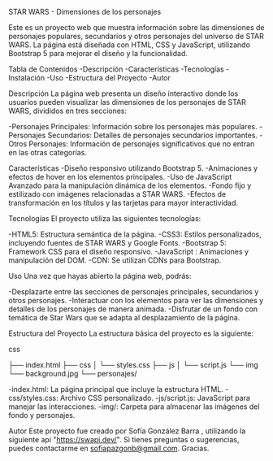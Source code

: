 STAR WARS - Dimensiones de los personajes

Este es un proyecto web que muestra información sobre las dimensiones de personajes populares, secundarios y otros personajes del universo de STAR WARS. La página está diseñada con HTML, CSS y JavaScript, utilizando Bootstrap 5 para mejorar el diseño y la funcionalidad.

Tabla de Contenidos
-Descripción
-Características
-Tecnologías
-Instalación
-Uso
-Estructura del Proyecto
-Autor

Descripción
La página web presenta un diseño interactivo donde los usuarios pueden visualizar las dimensiones de los personajes de STAR WARS, divididos en tres secciones:

-Personajes Principales: Información sobre los personajes más populares.
-Personajes Secundarios: Detalles de personajes secundarios importantes.
-Otros Personajes: Información de personajes significativos que no entran en las otras categorías.

Características
-Diseño responsivo utilizando Bootstrap 5.
-Animaciones y efectos de hover en los elementos principales.
-Uso de JavaScript Avanzado para la manipulación dinámica de los elementos.
-Fondo fijo y estilizado con imágenes relacionadas a STAR WARS.
-Efectos de transformación en los títulos y las tarjetas para mayor interactividad.

Tecnologías
El proyecto utiliza las siguientes tecnologías:

-HTML5: Estructura semántica de la página.
-CSS3: Estilos personalizados, incluyendo fuentes de STAR WARS y Google Fonts.
-Bootstrap 5: Framework CSS para el diseño responsivo.
-JavaScript : Animaciones y manipulación del DOM.
-CDN: Se utilizan CDNs para Bootstrap.

Uso
Una vez que hayas abierto la página web, podrás:

-Desplazarte entre las secciones de personajes principales, secundarios y otros personajes.
-Interactuar con los elementos para ver las dimensiones y detalles de los personajes de manera animada.
-Disfrutar de un fondo con temática de Star Wars que se adapta al desplazamiento de la página.

Estructura del Proyecto
La estructura básica del proyecto es la siguiente:

css

├── index.html
├── css
│   └── styles.css
├── js
│   └── script.js
└── img
    └── background.jpg
    └── personajes/

-index.html: La página principal que incluye la estructura HTML.
-css/styles.css: Archivo CSS personalizado.
-js/script.js: JavaScript para manejar las interacciones.
-img/: Carpeta para almacenar las imágenes del fondo y personajes.

Autor
Este proyecto fue creado por Sofía González Barra , utilizando la siguiente api "https://swapi.dev/". Si tienes preguntas o sugerencias, puedes contactarme en sofiapazgonb@gmail.com.
Gracias.
